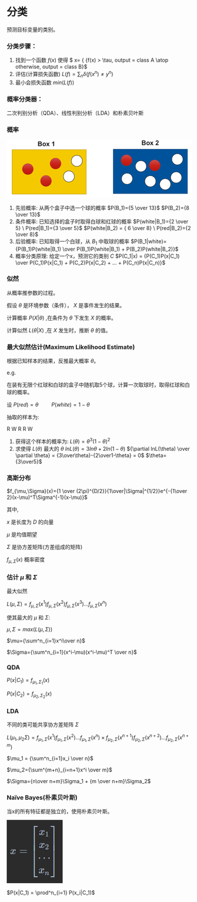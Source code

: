 # 分类

预测目标变量的类别。

### 分类步骤：

1. 找到一个函数 $f(x)$ 使得
   $ x= \{ {f(x) > \tau, output = class A \atop otherwise, output = class B}$
2. 评估(计算损失函数)
   $L(f)=\sum_n \delta(f(x^n) \neq y^n)$
3. 最小会损失函数
   $min(L(f))$

### 概率分类器：

二次判别分析（QDA）、线性判别分析（LDA）和朴素贝叶斯

### 概率

![image.png](./assets/image.png)

1. 先验概率: 从两个盒子中选一个球的概率
   $P(B_1)={5 \over 13}$
   $P(B_2)={8 \over 13}$
2. 条件概率: 已知选择的盒子时取得白球和红球的概率
   $P(white|B_1)={2 \over 5} \ P(red|B_1)={3 \over 5}$
   $P(white|B_2) = { 6 \over 8} \ P(red|B_2)={2 \over 8}$
3. 后验概率: 已知取得一个白球，从 $B_1$ 中取球的概率
   $P(B_1|white)={P(B_1)P(white|B_1) \over P(B_1)P(white|B_1) + P(B_2)P(white|B_2)}$
4. 概率分类原理: 给定一个x，预测它的类别 $C$
   $P(C_1|x) = {P(C_1)P(x|C_1) \over P(C_1)P(x|C_1) + P(C_2)P(x|C_2) + ... + P(C_n)P(x|C_n)}$


### 似然

从概率推参数的过程。

假设 $\theta$ 是环境参数（条件）， $X$ 是事件发生的结果。

计算概率 $P(X|\theta)$ ,在条件为 $\theta$ 下发生 $X$ 的概率。

计算似然 $L(\theta|X)$ ,在 $X$ 发生时，推断 $\theta$ 的值。


### 最大似然估计(Maximum Likelihood Estimate)

根据已知样本的结果，反推最大概率 $\theta$。

e.g.

在装有无限个红球和白球的盒子中随机取5个球，计算一次取球时，取得红球和白球的概率。

设 $P(red)=\theta \ \ \ \ \ \ \ \ \ P(white)=1-\theta$

抽取的样本为:

R W R R W

1. 获得这个样本的概率为: $L(\theta)=\theta^3(1-\theta)^2$
2. 求使得 $L(\theta)$ 最大的 $\theta$
   $ln L(\theta) =3ln\theta+2ln(1-\theta)$
   ${\partial lnL(\theta) \over \partial \theta} = {3\over\theta}-{2\over1-\theta} = 0$
   $\theta={3\over5}$


### 高斯分布

$f_{\mu,\Sigma}(x)={1 \over (2\pi)^{D/2}}{1\over|\Sigma|^{1/2}}e^{-{1\over 2}(x-\mu)^T\Sigma^{-1}(x-\mu)}$

其中,

$x$ 是长度为 $D$ 的向量

$\mu$ 是均值期望

$\Sigma$ 是协方差矩阵(方差组成的矩阵)

$f_{\mu,\Sigma}(x)$ 概率密度



### 估计 $\mu$ 和 $\Sigma$

最大似然

$L(\mu,\Sigma)=f_{\mu,\Sigma}(x^1)f_{\mu,\Sigma}(x^2)f_{\mu,\Sigma}(x^3)...f_{\mu,\Sigma}(x^n)$

使其最大的 $\mu$ 和 $\Sigma$:

$\mu,\Sigma=max(L(\mu,\Sigma))$

$\mu={\sum^n_{i=1}x^i\over n}$

$\Sigma={\sum^n_{i=1}(x^i-\mu)(x^i-\mu)^T \over n}$


### QDA

$P(x| C_1)=f_{\mu_1,\Sigma_1}(x)$

$P(x|C_2)=f_{\mu_2,\Sigma_2}(x)$


### LDA

不同的类可能共享协方差矩阵 $Σ$

$L(\mu_1,\mu_2\Sigma)=f_{\mu_1,\Sigma}(x^1)f_{\mu_1,\Sigma}(x^2)...f_{\mu_1,\Sigma}(x^n) \times f_{\mu_2,\Sigma}(x^{n+1})f_{\mu_2,\Sigma}(x^{n+2})...f_{\mu_2,\Sigma}(x^{n+m})$

$\mu_1 = {\sum^n_{i=1}x_i \over n}$

$\mu_2={\sum^{m+n}_{i=n+1}x^i \over m}$

$\Sigma={n\over n+m}\Sigma_1 + {m \over n+m}\Sigma_2$


### Naïve Bayes(朴素贝叶斯)

当x的所有特征都是独立的，使用朴素贝叶斯。

![image.png](./assets/1673637220767-image.png)

$P(x|C_1) = \prod^n_{i=1} P(x_i|C_1)$
